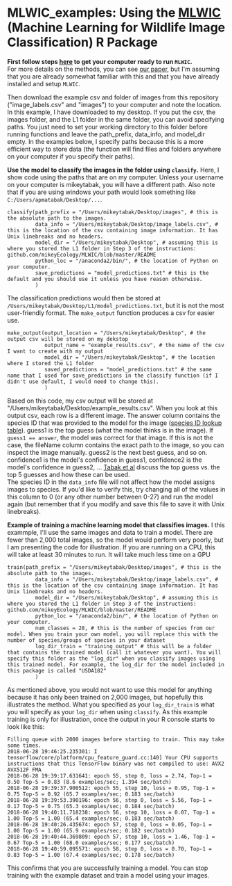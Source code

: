 # MLWIC_examples: Using the [MLWIC](https://github.com/mikeyEcology/MLWIC) (Machine Learning for Wildlife Image Classification) R Package

<b> First follow steps [here](https://github.com/mikeyEcology/MLWIC/blob/master/README.md) to get your computer ready to run `MLWIC`. </b>\
For more details on the methods, you can see [our paper](https://www.biorxiv.org/content/early/2018/06/14/346809), but I'm assuming that you are already somewhat familiar with this and that you have already installed and setup `MLWIC`. 

Then download the example csv and folder of images from this repository ("image_labels.csv" and "images") to your computer and note the location. In this example, I have downloaded to my desktop. If you put the csv, the images folder, and the L1 folder in the same folder, you can avoid specifying paths. You just need to set your working directory to this folder before running functions and leave the path_prefix, data_info, and model_dir empty. In the examples below, I specify paths because this is a more efficient way to store data (the function will find files and folders anywhere on your computer if you specify their paths). 

<b>Use the model to classify the images in the folder using `classify`.</b> Here, I show code using the paths that are on my computer. Unless your username on your computer is mikeytabak, you will have a different path. Also note that if you are using windows your path would look something like `C:/Users/apmatabak/Desktop/...`.
```
classify(path_prefix = "/Users/mikeytabak/Desktop/images", # this is the absolute path to the images. 
         data_info = "/Users/mikeytabak/Desktop/image_labels.csv", # this is the location of the csv containing image information. It has Unix linebreaks and no headers.
         model_dir = "/Users/mikeytabak/Desktop", # assuming this is where you stored the L1 folder in Step 3 of the instructions: github.com/mikeyEcology/MLWIC/blob/master/README
         python_loc = "/anaconda2/bin/", # the location of Python on your computer. 
         save_predictions = "model_predictions.txt" # this is the default and you should use it unless you have reason otherwise.
         )
```         

The classification predictions would then be stored at `/Users/mikeytabak/Desktop/L1/model_predictions.txt`, but it is not the most user-friendly format. The `make_output` function produces a csv for easier use. 

```
make_output(output_location = "/Users/mikeytabak/Desktop", # the output csv will be stored on my dekstop
            output_name = "example_results.csv", # the name of the csv I want to create with my output
            model_dir = "/Users/mikeytabak/Desktop", # the location where I stored the L1 folder
            saved_predictions = "model_predictions.txt" # the same name that I used for save_predictions in the classify function (if I didn't use default, I would need to change this).
            )
```           
Based on this code, my csv output will be stored at "/Users/mikeytabak/Desktop/example_results.csv". When you look at this output csv, each row is a different image. The answer column contains the species ID that was provided to the model for the image ([species ID lookup table](https://github.com/mikeyEcology/MLWIC/blob/master/speciesID.csv)). guess1 is the top guess (what the model thinks is in the image). If `guess1 == answer`, the model was correct for that image. If this is not the case, the fileName column contains the exact path to the image, so you can inspect the image manually. guess2 is the next best guess, and so on. confidence1 is the model's confidence in guess1, confidence2 is the model's confidence in guess2, ... [Tabak et al](https://www.biorxiv.org/content/early/2018/06/14/346809) discuss the top guess vs. the top 5 guesses and how these can be used. \
The species ID in the `data_info` file will not affect how the model assigns images to species. If you'd like to verify this, try changing all of the values in this column to 0 (or any other number between 0-27) and run the model again (but remember that if you modify and save this file to save it with Unix linebreaks). 

<b>Example of training a machine learning model that classifies images.</b> I this exammple, I'll use the same images and data to train a model. There are fewer than 2,000 total images, so the model would perform very poorly, but I am presenting the code for illustration. If you are running on a CPU, this will take at least 30 minutes to run. It will take much less time on a GPU
```
train(path_prefix = "/Users/mikeytabak/Desktop/images", # this is the absolute path to the images. 
         data_info = "/Users/mikeytabak/Desktop/image_labels.csv", # this is the location of the csv containing image information. It has Unix linebreaks and no headers.
         model_dir = "/Users/mikeytabak/Desktop", # assuming this is where you stored the L1 folder in Step 3 of the instructions: github.com/mikeyEcology/MLWIC/blob/master/README
         python_loc = "/anaconda2/bin/", # the location of Python on your computer. 
         num_classes = 28, # this is the number of species from our model. When you train your own model, you will replace this with the number of species/groups of species in your dataset
         log_dir_train = "training_output" # this will be a folder that contains the trained model (call it whatever you want). You will specify this folder as the "log_dir" when you classify images using this trained model. For example, the log_dir for the model included in this package is called "USDA182"
         )
```
As mentioned above, you would not want to use this model for anything because it has only been trained on 2,000 images, but hopefully this illustrates the method. What you specified as your `log_dir_train` is what you will specify as your `log_dir` when using `classify`. As this example training is only for illustration, once the output in your R console starts to look like this:
```
Filling queue with 2000 images before starting to train. This may take some times.
2018-06-28 19:46:25.235301: I tensorflow/core/platform/cpu_feature_guard.cc:140] Your CPU supports instructions that this TensorFlow binary was not compiled to use: AVX2 AVX512F FMA
2018-06-28 19:39:17.631641: epoch 55, step 0, loss = 2.74, Top-1 = 0.50 Top-5 = 0.83 (8.6 examples/sec; 1.394 sec/batch)
2018-06-28 19:39:37.900512: epoch 55, step 10, loss = 0.95, Top-1 = 0.75 Top-5 = 0.92 (65.7 examples/sec; 0.183 sec/batch)
2018-06-28 19:39:53.390196: epoch 56, step 0, loss = 5.56, Top-1 = 0.17 Top-5 = 0.75 (65.3 examples/sec; 0.184 sec/batch)
2018-06-28 19:40:11.718238: epoch 56, step 10, loss = 0.07, Top-1 = 1.00 Top-5 = 1.00 (65.4 examples/sec; 0.183 sec/batch)
2018-06-28 19:40:26.435674: epoch 57, step 0, loss = 0.05, Top-1 = 1.00 Top-5 = 1.00 (65.9 examples/sec; 0.182 sec/batch)
2018-06-28 19:40:44.369809: epoch 57, step 10, loss = 1.46, Top-1 = 0.67 Top-5 = 1.00 (68.0 examples/sec; 0.177 sec/batch)
2018-06-28 19:40:59.095571: epoch 58, step 0, loss = 0.70, Top-1 = 0.83 Top-5 = 1.00 (67.4 examples/sec; 0.178 sec/batch)
```
This confirms that you are successfully training a model. You can stop training with the example dataset and train a model using your images.
